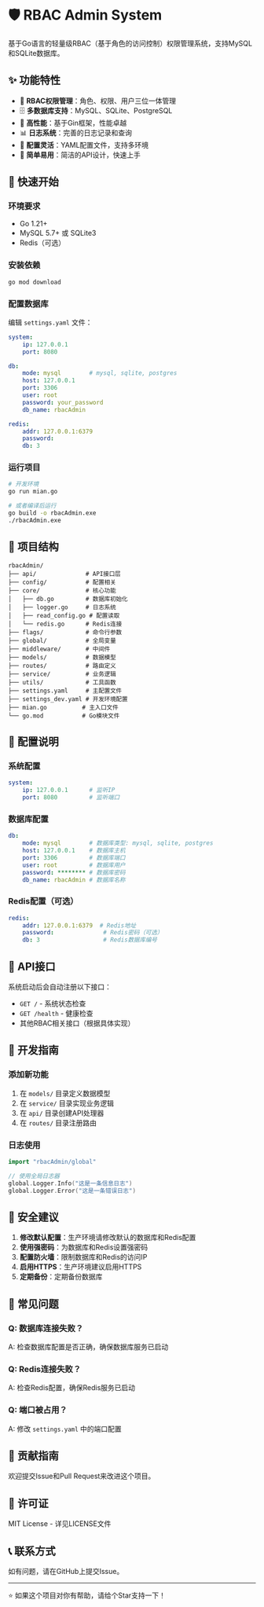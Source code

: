 # 🛡️ RBAC Admin System

基于Go语言的轻量级RBAC（基于角色的访问控制）权限管理系统，支持MySQL和SQLite数据库。

## ✨ 功能特性

- 🔐 **RBAC权限管理**：角色、权限、用户三位一体管理
- 🗄️ **多数据库支持**：MySQL、SQLite、PostgreSQL
- 🚀 **高性能**：基于Gin框架，性能卓越
- 📊 **日志系统**：完善的日志记录和查询
- 🔧 **配置灵活**：YAML配置文件，支持多环境
- 🎯 **简单易用**：简洁的API设计，快速上手

## 🚀 快速开始

### 环境要求

- Go 1.21+
- MySQL 5.7+ 或 SQLite3
- Redis（可选）

### 安装依赖

```bash
go mod download
```

### 配置数据库

编辑 `settings.yaml` 文件：

```yaml
system:
    ip: 127.0.0.1
    port: 8080

db:
    mode: mysql        # mysql, sqlite, postgres
    host: 127.0.0.1
    port: 3306
    user: root
    password: your_password
    db_name: rbacAdmin

redis:
    addr: 127.0.0.1:6379
    password: 
    db: 3
```

### 运行项目

```bash
# 开发环境
go run mian.go

# 或者编译后运行
go build -o rbacAdmin.exe
./rbacAdmin.exe
```

## 📁 项目结构

```
rbacAdmin/
├── api/              # API接口层
├── config/           # 配置相关
├── core/             # 核心功能
│   ├── db.go         # 数据库初始化
│   ├── logger.go     # 日志系统
│   ├── read_config.go # 配置读取
│   └── redis.go      # Redis连接
├── flags/            # 命令行参数
├── global/           # 全局变量
├── middleware/       # 中间件
├── models/           # 数据模型
├── routes/           # 路由定义
├── service/          # 业务逻辑
├── utils/            # 工具函数
├── settings.yaml     # 主配置文件
├── settings_dev.yaml # 开发环境配置
├── mian.go          # 主入口文件
└── go.mod           # Go模块文件
```

## 🔧 配置说明

### 系统配置
```yaml
system:
    ip: 127.0.0.1      # 监听IP
    port: 8080         # 监听端口
```

### 数据库配置
```yaml
db:
    mode: mysql        # 数据库类型: mysql, sqlite, postgres
    host: 127.0.0.1    # 数据库主机
    port: 3306         # 数据库端口
    user: root         # 数据库用户
    password: ******** # 数据库密码
    db_name: rbacAdmin # 数据库名称
```

### Redis配置（可选）
```yaml
redis:
    addr: 127.0.0.1:6379  # Redis地址
    password:              # Redis密码（可选）
    db: 3                  # Redis数据库编号
```

## 🎯 API接口

系统启动后会自动注册以下接口：

- `GET /` - 系统状态检查
- `GET /health` - 健康检查
- 其他RBAC相关接口（根据具体实现）

## 📝 开发指南

### 添加新功能

1. 在 `models/` 目录定义数据模型
2. 在 `service/` 目录实现业务逻辑
3. 在 `api/` 目录创建API处理器
4. 在 `routes/` 目录注册路由

### 日志使用

```go
import "rbacAdmin/global"

// 使用全局日志器
global.Logger.Info("这是一条信息日志")
global.Logger.Error("这是一条错误日志")
```

## 🔐 安全建议

1. **修改默认配置**：生产环境请修改默认的数据库和Redis配置
2. **使用强密码**：为数据库和Redis设置强密码
3. **配置防火墙**：限制数据库和Redis的访问IP
4. **启用HTTPS**：生产环境建议启用HTTPS
5. **定期备份**：定期备份数据库

## 🐛 常见问题

### Q: 数据库连接失败？
A: 检查数据库配置是否正确，确保数据库服务已启动

### Q: Redis连接失败？
A: 检查Redis配置，确保Redis服务已启动

### Q: 端口被占用？
A: 修改 `settings.yaml` 中的端口配置

## 🤝 贡献指南

欢迎提交Issue和Pull Request来改进这个项目。

## 📄 许可证

MIT License - 详见LICENSE文件

## 📞 联系方式

如有问题，请在GitHub上提交Issue。

---

⭐ 如果这个项目对你有帮助，请给个Star支持一下！
